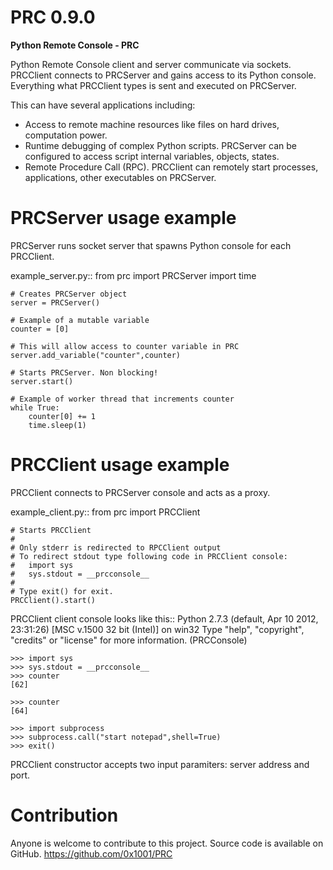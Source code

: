 PRC 0.9.0
=========

**Python Remote Console - PRC**

Python Remote Console client and server communicate via sockets. PRCClient connects to PRCServer and gains access to its Python console.
Everything what PRCClient types is sent and executed on PRCServer.

This can have several applications including:

- Access to remote machine resources like files on hard drives, computation power.
- Runtime debugging of complex Python scripts. PRCServer can be configured to access script internal variables, objects, states.
- Remote Procedure Call (RPC). PRCClient can remotely start processes, applications, other executables on PRCServer.

PRCServer usage example
=======================
PRCServer runs socket server that spawns Python console for each PRCClient.

example_server.py::
    from prc import PRCServer
    import time

    # Creates PRCServer object
    server = PRCServer()

    # Example of a mutable variable
    counter = [0]

    # This will allow access to counter variable in PRC
    server.add_variable("counter",counter)

    # Starts PRCServer. Non blocking!
    server.start()

    # Example of worker thread that increments counter
    while True:
        counter[0] += 1
        time.sleep(1)

PRCClient usage example
=======================
PRCClient connects to PRCServer console and acts as a proxy.

example_client.py::
    from prc import PRCClient

    # Starts PRCClient
    #
    # Only stderr is redirected to RPCClient output
    # To redirect stdout type following code in PRCClient console:
    #   import sys
    #   sys.stdout = __prcconsole__
    #
    # Type exit() for exit.
    PRCClient().start()
    
PRCClient client console looks like this::
    Python 2.7.3 (default, Apr 10 2012, 23:31:26) [MSC v.1500 32 bit (Intel)] on win32
    Type "help", "copyright", "credits" or "license" for more information.
    (PRCConsole)

    >>> import sys
    >>> sys.stdout = __prcconsole__
    >>> counter
    [62]

    >>> counter
    [64]
    
    >>> import subprocess
    >>> subprocess.call("start notepad",shell=True)
    >>> exit()
    
PRCClient constructor accepts two input paramiters: server address and port.

Contribution
============
Anyone is welcome to contribute to this project. Source code is available on GitHub.
https://github.com/0x1001/PRC

